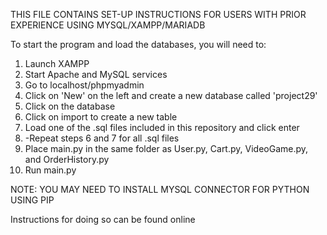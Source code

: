 THIS FILE CONTAINS SET-UP INSTRUCTIONS FOR USERS WITH PRIOR EXPERIENCE USING MYSQL/XAMPP/MARIADB

To start the program and load the databases, you will need to:

1. Launch XAMPP
2. Start Apache and MySQL services
3. Go to localhost/phpmyadmin
4. Click on 'New' on the left and create a new database called 'project29'
5. Click on the database
6. Click on import to create a new table
7. Load one of the .sql files included in this repository and click enter
8. -Repeat steps 6 and 7 for all .sql files
9. Place main.py in the same folder as User.py, Cart.py, VideoGame.py, and OrderHistory.py
10. Run main.py


NOTE: YOU MAY NEED TO INSTALL MYSQL CONNECTOR FOR PYTHON USING PIP

Instructions for doing so can be found online

